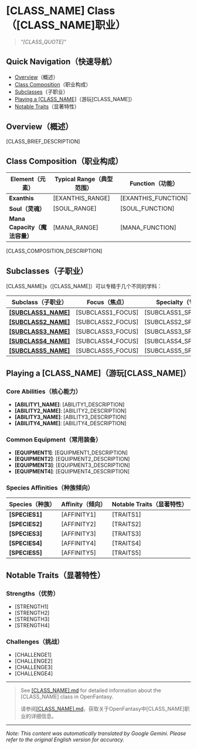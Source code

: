 # [CLASS_NAME] Class（[CLASS_NAME]职业）

> *"[CLASS_QUOTE]"*

## Quick Navigation（快速导航）

- [Overview](#overview)（概述）
- [Class Composition](#class-composition)（职业构成）
- [Subclasses](#subclasses)（子职业）
- [Playing a [CLASS_NAME]](#playing-a-class_name)（游玩[CLASS_NAME]）
- [Notable Traits](#notable-traits)（显著特性）

## Overview（概述）

[CLASS_BRIEF_DESCRIPTION]

## Class Composition（职业构成）

| Element（元素） | Typical Range（典型范围） | Function（功能） |
|---------|---------------|----------|
| **Exanthis** | [EXANTHIS_RANGE] | [EXANTHIS_FUNCTION] |
| **Soul（灵魂）** | [SOUL_RANGE] | [SOUL_FUNCTION] |
| **Mana Capacity（魔法容量）** | [MANA_RANGE] | [MANA_FUNCTION] |

[CLASS_COMPOSITION_DESCRIPTION]

## Subclasses（子职业）

[CLASS_NAME]s（[CLASS_NAME]）可以专精于几个不同的学科：

| Subclass（子职业） | Focus（焦点） | Specialty（专长） |
|----------|-------|-----------|
| [**[SUBCLASS1_NAME]**]([SUBCLASS1_FILE]) | [SUBCLASS1_FOCUS] | [SUBCLASS1_SPECIALTY] |
| [**[SUBCLASS2_NAME]**]([SUBCLASS2_FILE]) | [SUBCLASS2_FOCUS] | [SUBCLASS2_SPECIALTY] |
| [**[SUBCLASS3_NAME]**]([SUBCLASS3_FILE]) | [SUBCLASS3_FOCUS] | [SUBCLASS3_SPECIALTY] |
| [**[SUBCLASS4_NAME]**]([SUBCLASS4_FILE]) | [SUBCLASS4_FOCUS] | [SUBCLASS4_SPECIALTY] |
| [**[SUBCLASS5_NAME]**]([SUBCLASS5_FILE]) | [SUBCLASS5_FOCUS] | [SUBCLASS5_SPECIALTY] |

## Playing a [CLASS_NAME]（游玩[CLASS_NAME]）

### Core Abilities（核心能力）

- **[ABILITY1_NAME]**: [ABILITY1_DESCRIPTION]
- **[ABILITY2_NAME]**: [ABILITY2_DESCRIPTION]
- **[ABILITY3_NAME]**: [ABILITY3_DESCRIPTION]
- **[ABILITY4_NAME]**: [ABILITY4_DESCRIPTION]

### Common Equipment（常用装备）

- **[EQUIPMENT1]**: [EQUIPMENT1_DESCRIPTION]
- **[EQUIPMENT2]**: [EQUIPMENT2_DESCRIPTION]
- **[EQUIPMENT3]**: [EQUIPMENT3_DESCRIPTION]
- **[EQUIPMENT4]**: [EQUIPMENT4_DESCRIPTION]

### Species Affinities（种族倾向）

| Species（种族） | Affinity（倾向） | Notable Traits（显著特性） |
|---------|----------|----------------|
| **[SPECIES1]** | [AFFINITY1] | [TRAITS1] |
| **[SPECIES2]** | [AFFINITY2] | [TRAITS2] |
| **[SPECIES3]** | [AFFINITY3] | [TRAITS3] |
| **[SPECIES4]** | [AFFINITY4] | [TRAITS4] |
| **[SPECIES5]** | [AFFINITY5] | [TRAITS5] |

## Notable Traits（显著特性）

### Strengths（优势）

- [STRENGTH1]
- [STRENGTH2]
- [STRENGTH3]
- [STRENGTH4]

### Challenges（挑战）

- [CHALLENGE1]
- [CHALLENGE2]
- [CHALLENGE3]
- [CHALLENGE4]

---

> See [[CLASS_NAME].md]([CLASS_NAME].md) for detailed information about the [CLASS_NAME] class in OpenFantasy. 
>
> 请参阅[[CLASS_NAME].md]([CLASS_NAME].md)，获取关于OpenFantasy中[CLASS_NAME]职业的详细信息。


---
_Note: This content was automatically translated by Google Gemini. Please refer to the original English version for accuracy._